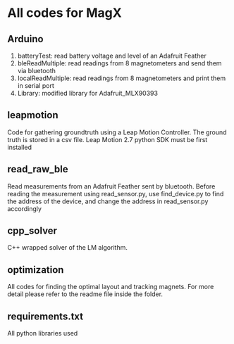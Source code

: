 # All codes for MagX

## Arduino
1. batteryTest: read battery voltage and level of an Adafruit Feather
2. bleReadMultiple: read readings from 8 magnetometers and send them via bluetooth
3. localReadMultiple: read readings from 8 magnetometers and print them in serial port
4. Library: modified library for Adafruit_MLX90393

## leapmotion
Code for gathering groundtruth using a Leap Motion Controller. The ground truth is stored in a csv file. Leap Motion 2.7 python SDK must be first installed

## read_raw_ble
Read measurements from an Adafruit Feather sent by bluetooth. Before reading the measurement using read_sensor.py, use find_device.py to find the address of the device, and change the address in read_sensor.py accordingly

## cpp_solver
C++ wrapped solver of the LM algorithm.

## optimization
All codes for finding the optimal layout and tracking magnets. For more detail please refer to the readme file inside the folder.

## requirements.txt
All python libraries used
